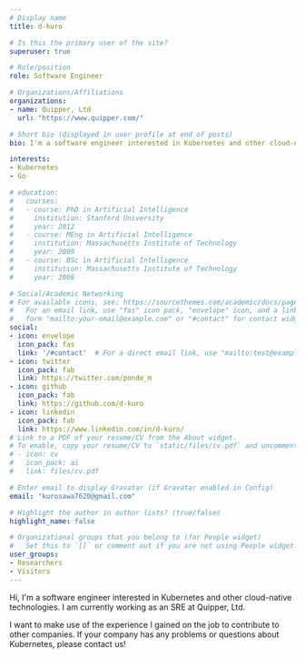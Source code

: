 ```yaml
---
# Display name
title: d-kuro

# Is this the primary user of the site?
superuser: true

# Role/position
role: Software Engineer

# Organizations/Affiliations
organizations:
- name: Quipper, Ltd
  url: "https://www.quipper.com/"

# Short bio (displayed in user profile at end of posts)
bio: I'm a software engineer interested in Kubernetes and other cloud-native technologies.

interests:
- Kubernetes
- Go

# education:
#   courses:
#   - course: PhD in Artificial Intelligence
#     institution: Stanford University
#     year: 2012
#   - course: MEng in Artificial Intelligence
#     institution: Massachusetts Institute of Technology
#     year: 2009
#   - course: BSc in Artificial Intelligence
#     institution: Massachusetts Institute of Technology
#     year: 2008

# Social/Academic Networking
# For available icons, see: https://sourcethemes.com/academic/docs/page-builder/#icons
#   For an email link, use "fas" icon pack, "envelope" icon, and a link in the
#   form "mailto:your-email@example.com" or "#contact" for contact widget.
social:
- icon: envelope
  icon_pack: fas
  link: '/#contact'  # For a direct email link, use "mailto:test@example.org".
- icon: twitter
  icon_pack: fab
  link: https://twitter.com/ponde_m
- icon: github
  icon_pack: fab
  link: https://github.com/d-kuro
- icon: linkedin
  icon_pack: fab
  link: https://www.linkedin.com/in/d-kuro/
# Link to a PDF of your resume/CV from the About widget.
# To enable, copy your resume/CV to `static/files/cv.pdf` and uncomment the lines below.
# - icon: cv
#   icon_pack: ai
#   link: files/cv.pdf

# Enter email to display Gravatar (if Gravatar enabled in Config)
email: "kurosawa7620@gmail.com"

# Highlight the author in author lists? (true/false)
highlight_name: false

# Organizational groups that you belong to (for People widget)
#   Set this to `[]` or comment out if you are not using People widget.
user_groups:
- Researchers
- Visitors
---
```


Hi, I'm a software engineer interested in Kubernetes and other cloud-native technologies.
I am currently working as an SRE at Quipper, Ltd.

I want to make use of the experience I gained on the job to contribute to other companies.
If your company has any problems or questions about Kubernetes, please contact us!
